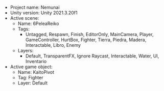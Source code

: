 <!-- UNITY CODE ASSIST INSTRUCTIONS START -->
- Project name: Nemunai
- Unity version: Unity 2021.3.20f1
- Active scene:
  - Name: 6PeleaReiko
  - Tags:
    - Untagged, Respawn, Finish, EditorOnly, MainCamera, Player, GameController, HurtBox, Fighter, Tierra, Piedra, Madera, Interactable, Libro, Enemy
  - Layers:
    - Default, TransparentFX, Ignore Raycast, Interactable, Water, UI, Inventario
- Active game object:
  - Name: KaitoPivot
  - Tag: Fighter
  - Layer: Default
<!-- UNITY CODE ASSIST INSTRUCTIONS END -->